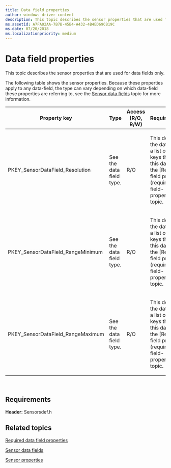 ```yaml
---
title: Data field properties
author: windows-driver-content
description: This topic describes the sensor properties that are used for data fields only.
ms.assetid: A7FA02AA-7B7B-45B4-A432-4B4ED69CB19C
ms.date: 07/20/2018
ms.localizationpriority: medium
---
```


# Data field properties


This topic describes the sensor properties that are used for data fields only.

The following table shows the sensor properties. Because these properties apply to any data-field, the type can vary depending on which data-field these properties are referring to, see the [Sensor data fields](sensor-data-fields.md) topic for more information.

<table>
<colgroup>
<col width="20%" />
<col width="20%" />
<col width="20%" />
<col width="20%" />
<col width="20%" />
</colgroup>
<thead>
<tr class="header">
<th>Property key</th>
<th>Type</th>
<th>Access (R/O, R/W)</th>
<th>Required/Optional</th>
<th>Description</th>
</tr>
</thead>
<tbody>
<tr class="odd">
<td><p>PKEY_SensorDataField_Resolution</p></td>
<td><p>See the data field type.</p></td>
<td><p>R/O</p></td>
<td><p>This depends on the data fields, for a list of property keys that require this data field see the [Required data field properties](required-data-field-properties.md) topic.</p></td>
<td><p>The resolution of the data field.</p></td>
</tr>
<tr class="even">
<td><p>PKEY_SensorDataField_RangeMinimum</p></td>
<td><p>See the data field type.</p></td>
<td><p>R/O</p></td>
<td><p>This depends on the data fields, for a list of property keys that require this data field see the [Required data field properties](required-data-field-properties.md) topic.</p></td>
<td><p>The minimum value of the data field.</p></td>
</tr>
<tr class="odd">
<td><p>PKEY_SensorDataField_RangeMaximum</p></td>
<td><p>See the data field type.</p></td>
<td><p>R/O</p></td>
<td><p>This depends on the data fields, for a list of property keys that require this data field see the [Required data field properties](required-data-field-properties.md) topic.</p></td>
<td><p>The maximum value of the data field.</p></td>
</tr>
</tbody>
</table>

 

## Requirements


**Header:** Sensorsdef.h

## Related topics


[Required data field properties](required-data-field-properties.md)

[Sensor data fields](sensor-data-fields.md)

[Sensor properties](sensor-properties2.md)

 

 






